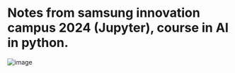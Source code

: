 # Notes from samsung innovation campus 2024 (Jupyter), course in AI in python.

![image](https://github.com/user-attachments/assets/3b07dfe3-5c59-48d9-aa0a-ed503e837ce0)

